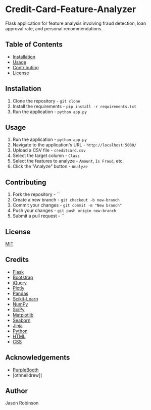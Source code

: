 # Credit-Card-Feature-Analyzer
Flask application for feature analysis involving fraud detection, loan approval rate, and personal recommendations.

## Table of Contents
- [Installation](#installation)
- [Usage](#usage)
- [Contributing](#contributing)
- [License](#license)

## Installation
1. Clone the repository - `git clone`
2. Install the requirements - `pip install -r requirements.txt`
3. Run the application - `python app.py`

## Usage
1. Run the application - `python app.py`
2. Navigate to the application's URL - `http://localhost:5000/`
3. Upload a CSV file - `creditcard.csv`
4. Select the target column - `Class`
5. Select the features to analyze - `Amount`, `Is Fraud`, etc.
6. Click the "Analyze" button - `Analyze`

## Contributing
1. Fork the repository - ``
2. Create a new branch - `git checkout -b new-branch`
3. Commit your changes - `git commit -m "New branch"`
4. Push your changes - `git push origin new-branch`
5. Submit a pull request - ``

## License
[MIT](https://choosealicense.com/licenses/mit/)

## Credits
- [Flask](https://flask.palletsprojects.com/en/1.1.x/)
- [Bootstrap](https://getbootstrap.com/)
- [jQuery](https://jquery.com/)
- [Plotly](https://plotly.com/)
- [Pandas](https://pandas.pydata.org/)
- [Scikit-Learn](https://scikit-learn.org/stable/)
- [NumPy](https://numpy.org/)
- [SciPy](https://www.scipy.org/)
- [Matplotlib](https://matplotlib.org/)
- [Seaborn](https://seaborn.pydata.org/)
- [Jinja](https://jinja.palletsprojects.com/en/2.11.x/)
- [Python](https://www.python.org/)
- [HTML](https://html.spec.whatwg.org/)
- [CSS](https://www.w3.org/Style/CSS/Overview.en.html)

## Acknowledgements
- [PurpleBooth](https://gist.github.com/PurpleBooth/109311bb0361f32d87a2)
- [othneildrew](

## Author
Jason Robinson